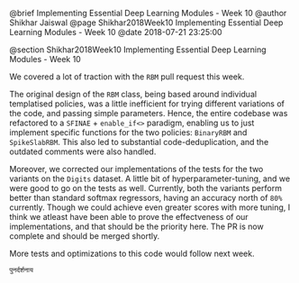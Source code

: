 @brief Implementing Essential Deep Learning Modules - Week 10
@author Shikhar Jaiswal
@page Shikhar2018Week10 Implementing Essential Deep Learning Modules - Week 10
@date 2018-07-21 23:25:00

@section Shikhar2018Week10 Implementing Essential Deep Learning Modules - Week 10

We covered a lot of traction with the `RBM` pull request this week.

The original design of the `RBM` class, being based around individual templatised policies, was a little inefficient for trying different variations of the code, and passing simple parameters. Hence, the entire codebase was refactored to a `SFINAE` + `enable_if<>` paradigm, enabling us to just implement specific functions for the two policies: `BinaryRBM` and `SpikeSlabRBM`. This also led to substantial code-deduplication, and the outdated comments were also handled.

Moreover, we corrected our implementations of the tests for the two variants on the `Digits` dataset. A little bit of hyperparameter-tuning, and we were good to go on the tests as well. Currently, both the variants perform better than standard softmax regressors, having an accuracy north of `80%` currently. Though we could achieve even greater scores with more tuning, I think we atleast have been able to prove the effectveness of our implementations, and that should be the priority here. The PR is now complete and should be merged shortly.

More tests and optimizations to this code would follow next week.

`पुनर्दर्शनाय`
